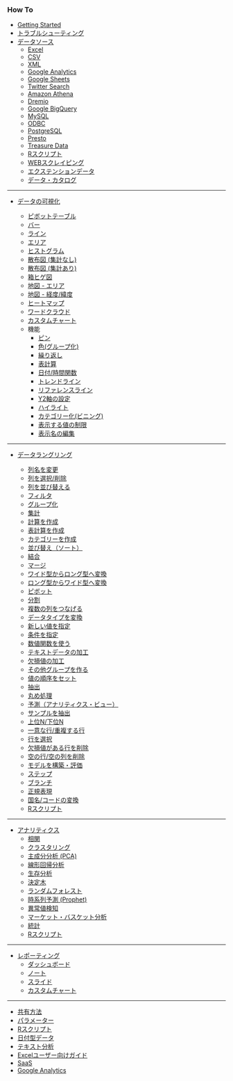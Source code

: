 ### How To

* [Getting Started](/howto?q=tag%3A%22getting%20started%22)
* [トラブルシューティング](/howto?q=tag%3Atroubleshoot&language=ja)
* [データソース](/howto?q=tag%3A%22data%20source%22&language=ja)
    * [Excel](/howto?q=tag%3AExcel%20tag%3A%22Data%20Source%22&language=ja)
    * [CSV](/howto?q=tag%3Acsv%20tag%3A%22Data%20Source%22&language=ja)
    <!--* [JSON](/howto?q=tag%3Ajson%20tag%3A%22Data%20Source%22&language=ja)-->
    <!--* [統計ファイル(SPSS, SAS, STATA)](/howto?q=tag%3ASPSS%7CSAS%7CSTATA&language=ja)-->
    <!--* [Rファイル](/howto?q=tag%3A%22R%20File%22&language=ja)-->
    * [XML](/howto?q=tag%3Axml&language=ja)
    <!--* [Github issues](/howto?q=tag%3A%22Github%20issues%22&language=ja)-->
    * [Google Analytics](/howto?q=tag%3A%22Google%20Analytics%22&language=ja)
    * [Google Sheets](/howto?q=tag%3A%22Google%20Sheets%22&language=ja)
    <!--* [MailChimp](/howto?q=tag%3AMailchimp&language=ja)-->
    <!--* [Stripe](/howto?q=tag%3AStripe&language=ja)-->
    * [Twitter Search](/howto?q=tag%3ATwitter&language=ja)
    * [Amazon Athena](/howto?q=tag%3A%22Amazon%20Athena%22&language=ja)
    <!--* [Amazon Aurora](/howto?q=tag%3A%22Amazon%20Aurora%22&language=ja)-->
    <!--* [Amazon Redshift](/howto?q=tag%3ARedshift&language=ja)-->
    * [Dremio](/howto?q=tag%3ADremio&language=ja)
    * [Google BigQuery](/howto?q=tag%3ABigQuery&language=ja)
    <!--* [HP Vertica](/howto?q=tag%3A%22HP%20Vertica%22&language=ja)-->
    <!--* [MongoDB](/howto?q=tag%3AMongoDB&language=ja)-->
    <!--* [MS SQL Server](/howto?q=tag%3A%22MS%20SQL%22&language=ja)-->
    * [MySQL](/howto?q=tag%3AMySQL&language=ja)
    * [ODBC](/howto?q=tag%3AODBC&language=ja)
    * [PostgreSQL](/howto?q=tag%3APostgreSQL&language=ja)
    * [Presto](/howto?q=tag%3APresto&language=ja)
    <!--* [Teradata](/howto?q=tag%3ATeradata&language=ja)-->
    * [Treasure Data](/howto?q=tag%3A%22Treasure%20Data%22&language=ja)
    * [Rスクリプト](/howto?q=tag%3A%22R%20Script%22%20tag%3A%22Data%20Source%22&language=ja)
    * [WEBスクレイピング](/howto?q=tag%3A%22Web%20Scraping%22&language=ja)
    * [エクステンションデータ](/howto?q=tag%3A%%22Extension%20Data%22&language=ja)
    <!--* [ファイナンスデータ](/howto?q=tag%3Afinance%20tag%3A%22Data%20Source%22&language=ja)-->
    * [データ・カタログ](/howto?q=tag%3A%22Data%20Catalog%22%20tag%3A%22Data%20Source%22&language=ja)

----

* [データの可視化](/howto?q=tag%3Avisualization&language=ja)

    * [ピボットテーブル](/howto?q=tag%3APivot%20tag%3AVisualization&language=ja)
    <!--* [テーブル](/howto?q=tag%3ATable%20tag%3AVisualization&language=ja)-->
    * [バー](/howto?q=tag%3ABar&language=ja)
    * [ライン](/howto?q=tag%3ALine%20tag%3AVisualization&language=ja)
    * [エリア](/howto?q=tag%3AArea%20tag%3AVisualization&language=ja)
    <!--* [パイ](/howto?q=tag%3APie&language=ja)-->
    * [ヒストグラム](/howto?q=tag%3AHistogram&language=ja)
    <!--* [密度曲線](/howto?q=tag%3ADensity%20Plot&language=ja)-->
    * [散布図 (集計なし)](/howto?q=tag%3AScatter%20-tag%3A%22Scatter%20Aggregation%22&language=ja)
    * [散布図 (集計あり)](/howto?q=tag%3A%22Scatter%20Aggregation%22&language=ja)
    * [箱ヒゲ図](/howto?q=tag%3A%22Box%20Plot%22&language=ja)
    <!--* [バイオリン](/howto?q=tag%3A%22Violin%20Plot%22&language=ja)-->
    <!--* [エラーバー](/howto?q=tag%3A%22Error%20Bar%22&language=ja)-->
    * [地図 - エリア](/howto?q=tag%3AMap-Area&language=ja)
    * [地図 - 経度/緯度](/howto?q=tag%3AMap-long/lat&language=ja)
    <!--* [地図 - ヒートマップ](/howto?q=tag%3AMap-Heatmap&language=ja)-->
    * [ヒートマップ](/howto?q=tag%3AHeatmap%20-tag%3AMap-Heatmap&language=ja)
    <!--* [等高線プロット](/howto?q=tag%3ACountour&language=ja)-->
    <!--* [ナンバー](/howto?q=tag%3ANumber%20tag%3AVisualization&language=ja)-->
    * [ワードクラウド](/howto?q=tag%3AWordcloud&language=ja)
    * [カスタムチャート](/howto?q=tag%3Avisualization%20tag%3A%22R%20Script%22&language=ja)
  * 機能
    * [ピン](/howto?q=tag%3Apin%20-tag%3A%22Web%20Scraping%22&language=ja)
    * [色(グループ化)](/howto?q=tag%3AColor&language=ja)
    * [繰り返し](/howto?q=tag%3A%22Repeat%20By%22&language=ja)
    * [表計算](/howto?q=tag%3A%22Window%20Calculation%22%20tag%3AVisualization&language=ja)
    * [日付/時間関数](/howto?q=tag%3ADate%20tag%3AVisualization&language=ja)
    * [トレンドライン](/howto?q=tag%3ATrend%20Line&language=ja)
    * [リファレンスライン](/howto?q=tag%3A%22Reference%20Line%22&language=ja)
    <!--* [マーカーの変更](/howto?q=tag%3AMaker%20tag%3AVisualization&language=ja)-->
    * [Y2軸の設定](/howto?q=tag%3AY2-Axis&language=ja)
    <!--* [URLリンク](howto?q=tag%3A%22URL%20Link%22%20tag%3AVisualization&language=ja)-->
    * [ハイライト](/howto?q=tag%3AHighlight&language=ja)
    * [カテゴリー化(ビニング)](/howto?q=tag%3ABinning%20tag%3AVisualization&language=ja)
    * [表示する値の制限](/howto?q=tag%3ALimit&language=ja)
    * [表示名の編集](/howto?q=tag%3A%22Edit%20Display%20Name%22%20tag%3AVisualization&language=ja)

----

* [データラングリング](/howto?q=tag%3A%22Data%20Wrangling%22&language=ja)

  * [列名を変更](/howto?q=tag%3ARename&language=ja)
  * [列を選択/削除](/howto?q=tag%3ASelect&language=ja)
  * [列を並び替える](/howto?q=tag%3AReorder&language=ja)
  * [フィルタ](/howto?q=tag%3AFilter%20tag%3A%22Data%20Wrangling%22&language=ja)
  * [グループ化](/howto?q=tag%3A%22Group%20By%22&language=ja)
  * [集計](/howto?q=tag%3ASummarize&language=ja)
  * [計算を作成](/howto?q=tag%3AMutate&language=ja)
  * [表計算を作成](/howto?q=tag%3A%22Window%20Calculation%22&language=ja)
  * [カテゴリーを作成](/howto?q=tag%3ABinnning%20tag%3A%22Data%20Wrangling%22&language=ja)
  * [並び替え（ソート）](/howto?q=tag%3AArrange&language=ja)
  * [結合](/howto?q=tag%3AMerge&language=ja)
  * [マージ](/howto?q=tag%3AJoin&language=ja)
  * [ワイド型からロング型へ変換](/howto?q=tag%3AGather&language=ja)
  * [ロング型からワイド型へ変換](/howto?q=tag%3ASpread&language=ja)
  * [ピボット](/howto?q=tag%3APivot%20tag%3A%22Data%20Wrangling%22&language=ja)
  * [分割](/howto?q=tag%3ASeparate&language=ja)
  * [複数の列をつなげる](/howto?q=tag%3AUnite&language=ja)
  * [データタイプを変換](/howto?q=tag%3A%22Data%20Type%22&language=ja)
  * [新しい値を指定](/howto?q=tag%3ARecode&language=ja)
  * [条件を指定](/howto?q=tag%3Acase_when&language=ja)
  * [数値関数を使う](/howto?q=tag%3A%22Numeric%20Function%22&language=ja)
  * [テキストデータの加工](/howto?q=tag%3A%22Text%20Data%22&language=ja)
  * [欠損値の加工](/howto?q=tag%3ANa&language=ja)
  * [その他グループを作る](/howto?q=tag%3A%22other%20group%22&language=ja)
  * [値の順序をセット](/howto?q=tag%3Afactor&language=ja)
    <!--期間/現状コンテンツがないため、隠している-->
  * [抽出](/howto?q=tag%3ADate%20%E6%8A%BD%E5%87%BA&language=ja)
  * [丸め処理](/howto?q=tag%3ADate%20%E4%B8%B8%E3%82%81%E5%87%A6%E7%90%86&language=ja)
    <!--アナリティクス/現状コンテンツが見あたらないため、隠している-->
  * [予測（アナリティクス・ビュー）](/howto?q=tag%3APrediction%20tag%3A%22Data%20Wrangling%22&language=ja)
  * [サンプルを抽出](/howto?q=tag%3Asampling&language=ja)
  * [上位N/下位N](/howto?q=tag%3Atop_n&language=ja)
  * [一意な行/重複する行](/howto?q=tag%3Aunique_rows%7Cduplicated_rows&language=ja)
  * [行を選択](/howto?q=tag%3ASlice&language=ja)
  * [欠損値がある行を削除](/howto?q=tag%3ANA%20tag%3AFilter&language=ja)
  * [空の行/空の列を削除](/howto?q=tag%3Aremove_empty&language=ja)
    <!--その他/整理中のため隠している-->
  * [モデルを構築・評価](/howto?q=tag%3APrediction%20tag%3A%22Data%20Wrangling%22&language=ja)
    <!--テキストマイニング/整理中のため隠している-->
    <!--*ここからはメニュー外-->
  - [ステップ](/howto?q=tag%3AStep&language=ja)
  - [ブランチ](/howto?q=tag%3ABranch&language=ja)
  - [正規表現](/howto?q=tag%3A%22Regular%20Expression%22&language=ja)
  - [国名/コードの変換](/howto?q=tag%3Acountrycode&language=ja)
  - [Rスクリプト](/howto?q=tag%3A%22Data%20Wrangling%22%20tag%3A%22R%20Script%22&language=ja)
    <!--*ここからは過去にあったメニュー-->
    <!--* [URLを操作](/howto?q=tag%3Aurl&language=ja)-->
    <!--* [サンプルを抽出](/howto?q=tag%3A%22Extract%20Sample%22&language=ja)-->
    <!--* [データの不均衡を解消](/howto?q=tag%3A不均衡&language=ja)-->
    <!--* [全ての列名をきれいにする](/howto?q=tag%3A%22Clean%20up%20all%20column%20names%22&language=ja)-->
    <!--* [行をヘッダとして使用](/howto?q=tag%3A%22Row%20as%20Header%22&language=ja)-->
    <!--* [全ての列のデータタイプを再評価](/howto?q=tag%3A%22Re-Evaluate%20Data%20Types%22&language=ja)-->
    <!--* [ワンホットエンコーディング](/howto?q=tag%3A%22one-hot%20encoding%22&language=ja)-->


----

* [アナリティクス](/howto?q=tag%3AAnalytics&language=ja)
    * [相関](/howto?q=tag%3ACorrelation&language=ja)
    <!--* [距離](/howto?q=tag%3ADistance&language=ja)-->
    * [クラスタリング](/howto?q=tag%3AClustering&language=ja)
    * [主成分分析 (PCA)](/howto?q=tag%3APca&language=ja)
    * [線形回帰分析](/howto?q=tag%3A%22Linear%20Regression%22&language=ja)
    <!--* [ロジスティック回帰分析](/howto?q=tag%3A%22Logistic%20Regression%22&language=ja)-->
    <!--* [一般化線型モデル](/howto?q=tag%3AGLM&language=ja)-->
    * [生存分析](/howto?q=tag%3A%22Survival%20Analysis%22&language=ja)
    * [決定木](/howto?q=tag%3A%22Dicision%20Tree%22&language=ja)
    * [ランダムフォレスト](/howto?q=tag%3ARandomforest&language=ja)
    * [時系列予測 (Prophet)](/howto?q=tag%3AProphet&language=ja)
    * [異常値検知](/howto?q=tag%3AAnomaly&language=ja)
    * [マーケット・バスケット分析](/howto?q=tag%3A%22Market%20Basket%22&language=ja)
    <!--* [統計的検定](/howto?q=tag%3A%22Statistical%20Tests%22&language=ja)-->
    <!--* [ベイジアンA/Bテスト](/howto?q=tag%3A%22A/B%20Tests%22&language=ja)-->
    * [統計](/howto?q=tag%3Astatistics&language=ja)
    * [Rスクリプト](/howto?q=tag%3A%22r%20script%22%20tag%3A%22analytics%22&language=ja)

----

* [レポーティング](/howto?q=tag%3AReporting&language=ja)
    * [ダッシュボード](/howto?q=tag%3ADashboard&language=ja)
    * [ノート](/howto?q=tag%3Anote&language=ja)
    * [スライド](/howto?q=tag%3Aslide&language=ja)
    * [カスタムチャート](/howto?q=tag%3Avisualization%20tag%3A%22R%20Script%22&language=ja)

----
* [共有方法](/howto?q=tag%3AShare&language=ja)
* [パラメーター](/howto?q=tag%3AParameter&language=ja)
* [Rスクリプト](/howto?q=tag%3A%22r%20script%22&language=ja)
* [日付型データ](/howto?q=tag%3ADate&language=ja)
* [テキスト分析](/howto?q=tag%3A%22text%20analysis%22&language=ja)
* [Excelユーザー向けガイド](/howto?q=tag%3AExcel&language=ja)
* [SaaS](/howto?tag/?q=tag:saas&language=ja)
* [Google Analytics](/howto?q=tag%3A%22Google%20Analytics%22&language=ja)
